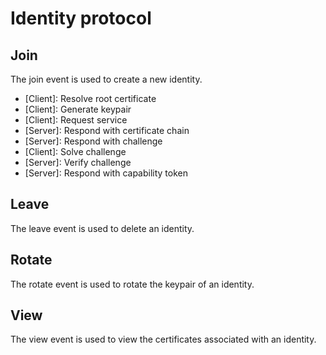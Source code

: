 # Identity protocol

## Join

The join event is used to create a new identity.

- [Client]: Resolve root certificate
- [Client]: Generate keypair
- [Client]: Request service
- [Server]: Respond with certificate chain
- [Server]: Respond with challenge
- [Client]: Solve challenge
- [Server]: Verify challenge
- [Server]: Respond with capability token

## Leave

The leave event is used to delete an identity.

## Rotate

The rotate event is used to rotate the keypair of an identity.

## View

The view event is used to view the certificates associated with an identity.
